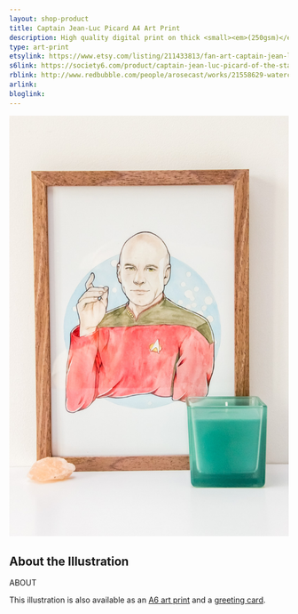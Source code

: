```yaml
---
layout: shop-product
title: Captain Jean-Luc Picard A4 Art Print
description: High quality digital print on thick <small><em>(250gsm)</em></small> silk card. Blank on back. Sent in a protective cello bag.<br><br>A4 in size <small><em>(21 x 29.7cm or 8.3 x 11.7in)</em></small>
type: art-print
etsylink: https://www.etsy.com/listing/211433813/fan-art-captain-jean-luc-picard-of-the
s6link: https://society6.com/product/captain-jean-luc-picard-of-the-starship-enterprise_print#1=45
rblink: http://www.redbubble.com/people/arosecast/works/21558629-watercolour-fanart-illustration-of-captain-jean-luc-picard-from-star-trek-the-next-generation
arlink: 
bloglink: 
---
```


<div class="carosel">
    <img src="/assets/shop/fanart-picard-star-trek-a4-art-print.jpg" alt="A4 art print of Captain Jean-Luc Picard from the sci-fi TV series Star Trek: The Next Generation, by A Rose Cast" title="A4 art print of Captain Jean-Luc Picard from the sci-fi TV series Star Trek: The Next Generation, by @arosecast">
</div>

<h2>About the Illustration</h2>
ABOUT

This illustration is also available as an [A6 art print]() and a [greeting card](/shop/fanart-picard-star-trek-greeting-card.html).